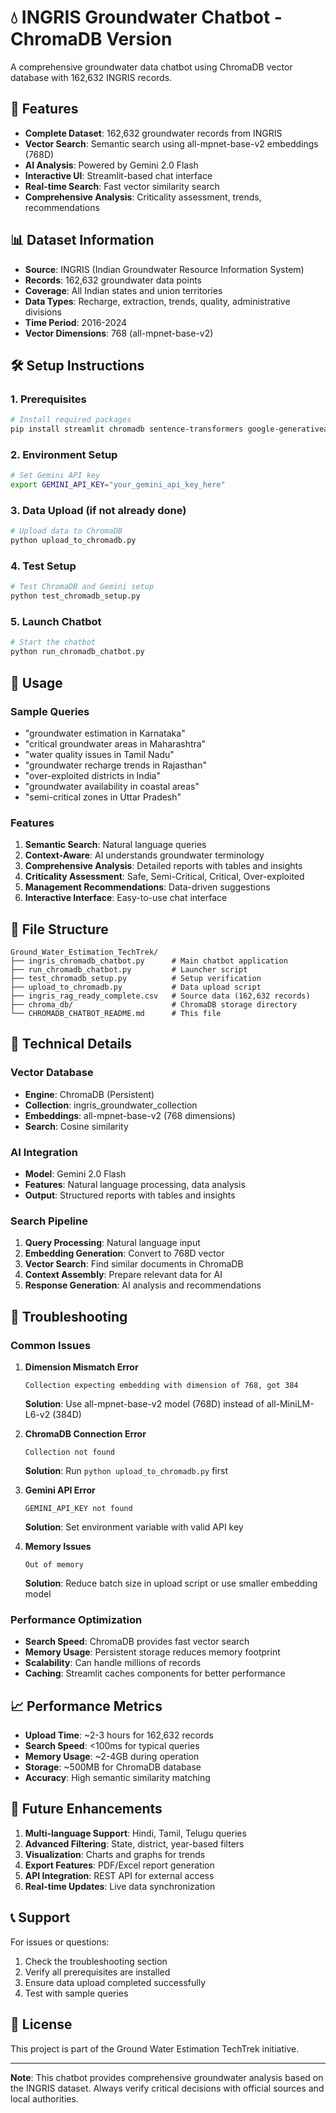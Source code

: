 # 💧 INGRIS Groundwater Chatbot - ChromaDB Version

A comprehensive groundwater data chatbot using ChromaDB vector database with 162,632 INGRIS records.

## 🚀 Features

- **Complete Dataset**: 162,632 groundwater records from INGRIS
- **Vector Search**: Semantic search using all-mpnet-base-v2 embeddings (768D)
- **AI Analysis**: Powered by Gemini 2.0 Flash
- **Interactive UI**: Streamlit-based chat interface
- **Real-time Search**: Fast vector similarity search
- **Comprehensive Analysis**: Criticality assessment, trends, recommendations

## 📊 Dataset Information

- **Source**: INGRIS (Indian Groundwater Resource Information System)
- **Records**: 162,632 groundwater data points
- **Coverage**: All Indian states and union territories
- **Data Types**: Recharge, extraction, trends, quality, administrative divisions
- **Time Period**: 2016-2024
- **Vector Dimensions**: 768 (all-mpnet-base-v2)

## 🛠️ Setup Instructions

### 1. Prerequisites

```bash
# Install required packages
pip install streamlit chromadb sentence-transformers google-generativeai pandas numpy
```

### 2. Environment Setup

```bash
# Set Gemini API key
export GEMINI_API_KEY="your_gemini_api_key_here"
```

### 3. Data Upload (if not already done)

```bash
# Upload data to ChromaDB
python upload_to_chromadb.py
```

### 4. Test Setup

```bash
# Test ChromaDB and Gemini setup
python test_chromadb_setup.py
```

### 5. Launch Chatbot

```bash
# Start the chatbot
python run_chromadb_chatbot.py
```

## 🎯 Usage

### Sample Queries

- "groundwater estimation in Karnataka"
- "critical groundwater areas in Maharashtra"
- "water quality issues in Tamil Nadu"
- "groundwater recharge trends in Rajasthan"
- "over-exploited districts in India"
- "groundwater availability in coastal areas"
- "semi-critical zones in Uttar Pradesh"

### Features

1. **Semantic Search**: Natural language queries
2. **Context-Aware**: AI understands groundwater terminology
3. **Comprehensive Analysis**: Detailed reports with tables and insights
4. **Criticality Assessment**: Safe, Semi-Critical, Critical, Over-exploited
5. **Management Recommendations**: Data-driven suggestions
6. **Interactive Interface**: Easy-to-use chat interface

## 📁 File Structure

```
Ground_Water_Estimation_TechTrek/
├── ingris_chromadb_chatbot.py      # Main chatbot application
├── run_chromadb_chatbot.py         # Launcher script
├── test_chromadb_setup.py          # Setup verification
├── upload_to_chromadb.py           # Data upload script
├── ingris_rag_ready_complete.csv   # Source data (162,632 records)
├── chroma_db/                      # ChromaDB storage directory
└── CHROMADB_CHATBOT_README.md      # This file
```

## 🔧 Technical Details

### Vector Database
- **Engine**: ChromaDB (Persistent)
- **Collection**: ingris_groundwater_collection
- **Embeddings**: all-mpnet-base-v2 (768 dimensions)
- **Search**: Cosine similarity

### AI Integration
- **Model**: Gemini 2.0 Flash
- **Features**: Natural language processing, data analysis
- **Output**: Structured reports with tables and insights

### Search Pipeline
1. **Query Processing**: Natural language input
2. **Embedding Generation**: Convert to 768D vector
3. **Vector Search**: Find similar documents in ChromaDB
4. **Context Assembly**: Prepare relevant data for AI
5. **Response Generation**: AI analysis and recommendations

## 🚨 Troubleshooting

### Common Issues

1. **Dimension Mismatch Error**
   ```
   Collection expecting embedding with dimension of 768, got 384
   ```
   **Solution**: Use all-mpnet-base-v2 model (768D) instead of all-MiniLM-L6-v2 (384D)

2. **ChromaDB Connection Error**
   ```
   Collection not found
   ```
   **Solution**: Run `python upload_to_chromadb.py` first

3. **Gemini API Error**
   ```
   GEMINI_API_KEY not found
   ```
   **Solution**: Set environment variable with valid API key

4. **Memory Issues**
   ```
   Out of memory
   ```
   **Solution**: Reduce batch size in upload script or use smaller embedding model

### Performance Optimization

- **Search Speed**: ChromaDB provides fast vector search
- **Memory Usage**: Persistent storage reduces memory footprint
- **Scalability**: Can handle millions of records
- **Caching**: Streamlit caches components for better performance

## 📈 Performance Metrics

- **Upload Time**: ~2-3 hours for 162,632 records
- **Search Speed**: <100ms for typical queries
- **Memory Usage**: ~2-4GB during operation
- **Storage**: ~500MB for ChromaDB database
- **Accuracy**: High semantic similarity matching

## 🔮 Future Enhancements

1. **Multi-language Support**: Hindi, Tamil, Telugu queries
2. **Advanced Filtering**: State, district, year-based filters
3. **Visualization**: Charts and graphs for trends
4. **Export Features**: PDF/Excel report generation
5. **API Integration**: REST API for external access
6. **Real-time Updates**: Live data synchronization

## 📞 Support

For issues or questions:
1. Check the troubleshooting section
2. Verify all prerequisites are installed
3. Ensure data upload completed successfully
4. Test with sample queries

## 📄 License

This project is part of the Ground Water Estimation TechTrek initiative.

---

**Note**: This chatbot provides comprehensive groundwater analysis based on the INGRIS dataset. Always verify critical decisions with official sources and local authorities.
